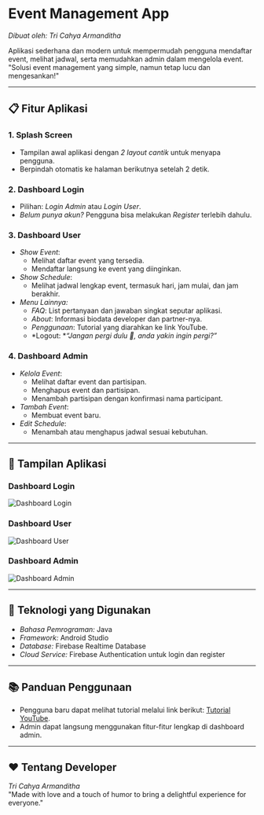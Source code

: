 # Event Management App  
*Dibuat oleh: Tri Cahya Armanditha*  

Aplikasi sederhana dan modern untuk mempermudah pengguna mendaftar event, melihat jadwal, serta memudahkan admin dalam mengelola event.  
"Solusi event management yang simple, namun tetap lucu dan mengesankan!"  

---

## 📋 Fitur Aplikasi  

### 1. Splash Screen  
- Tampilan awal aplikasi dengan *2 layout cantik* untuk menyapa pengguna.  
- Berpindah otomatis ke halaman berikutnya setelah 2 detik.  

### 2. Dashboard Login  
- Pilihan: *Login Admin* atau *Login User*.  
- *Belum punya akun?* Pengguna bisa melakukan *Register* terlebih dahulu.  

### 3. Dashboard User  
- *Show Event*:  
  - Melihat daftar event yang tersedia.  
  - Mendaftar langsung ke event yang diinginkan.  
- *Show Schedule*:  
  - Melihat jadwal lengkap event, termasuk hari, jam mulai, dan jam berakhir.  
- *Menu Lainnya:*  
  - *FAQ*: List pertanyaan dan jawaban singkat seputar aplikasi.  
  - *About*: Informasi biodata developer dan partner-nya.  
  - *Penggunaan*: Tutorial yang diarahkan ke link YouTube.  
  - *Logout: **“Jangan pergi dulu 🥹, anda yakin ingin pergi?”*  

### 4. Dashboard Admin  
- *Kelola Event*:  
  - Melihat daftar event dan partisipan.  
  - Menghapus event dan partisipan.  
  - Menambah partisipan dengan konfirmasi nama participant.  
- *Tambah Event*:  
  - Membuat event baru.  
- *Edit Schedule*:  
  - Menambah atau menghapus jadwal sesuai kebutuhan.  

---

## 📸 Tampilan Aplikasi  

### Dashboard Login  
![Dashboard Login](dashboardlogin.jpg)  

### Dashboard User  
![Dashboard User](dashboarduser.jpg)  

### Dashboard Admin  
![Dashboard Admin](dashboardadmin.jpg)  

---

## 🚀 Teknologi yang Digunakan  
- *Bahasa Pemrograman:* Java  
- *Framework:* Android Studio  
- *Database:* Firebase Realtime Database  
- *Cloud Service:* Firebase Authentication untuk login dan register  

---

## 📚 Panduan Penggunaan  
- Pengguna baru dapat melihat tutorial melalui link berikut: [Tutorial YouTube](https://youtube.com).  
- Admin dapat langsung menggunakan fitur-fitur lengkap di dashboard admin.  

---

## ❤ Tentang Developer  
*Tri Cahya Armanditha*  
"Made with love and a touch of humor to bring a delightful experience for everyone."
